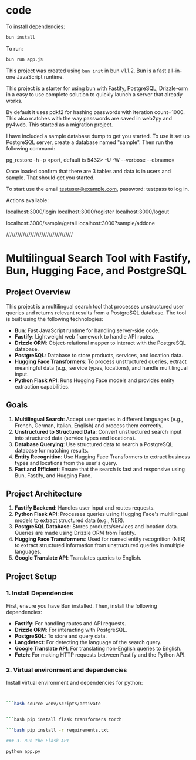 # code

To install dependencies:

```bash
bun install
```

To run:

```bash
bun run app.js
```

This project was created using `bun init` in bun v1.1.2. [Bun](https://bun.sh) is a fast all-in-one JavaScript runtime.

This project is a starter for using bun with Fastify, PostgreSQL, Drizzle-orm in a easy to use complete solution to quickly launch a server that already works.

By default it uses pdkf2 for hashing passwords with iteration count=1000. This also matches with the way passwords are saved in web2py and py4web. This started as a migration project.

I have included a sample database dump to get you started. To use it set up PostgreSQL server, create a database named "sample". Then run the following command:

pg_restore -h <hostname> -p <port, default is 5432> -U <userid> -W --verbose --dbname=<sample or whatever name you have used> <dumpfile>

Once loaded confirm that there are 3 tables and data is in users and sample. That should get you started.

To start use the email testuser@example.com, password: testpass to log in.

Actions available:

localhost:3000/login
localhost:3000/register
localhost:3000/logout

localhost:3000/sample/getall
localhost:3000?sample/addone

////////////////////////////////////

# Multilingual Search Tool with Fastify, Bun, Hugging Face, and PostgreSQL

## Project Overview

This project is a multilingual search tool that processes unstructured user queries and returns relevant results from a PostgreSQL database. The tool is built using the following technologies:

- **Bun**: Fast JavaScript runtime for handling server-side code.
- **Fastify**: Lightweight web framework to handle API routes.
- **Drizzle ORM**: Object-relational mapper to interact with the PostgreSQL database.
- **PostgreSQL**: Database to store products, services, and location data.
- **Hugging Face Transformers**: To process unstructured queries, extract meaningful data (e.g., service types, locations), and handle multilingual input.
- **Python Flask API**: Runs Hugging Face models and provides entity extraction capabilities.

## Goals

1. **Multilingual Search**: Accept user queries in different languages (e.g., French, German, Italian, English) and process them correctly.
2. **Unstructured to Structured Data**: Convert unstructured search input into structured data (service types and locations).
3. **Database Querying**: Use structured data to search a PostgreSQL database for matching results.
4. **Entity Recognition**: Use Hugging Face Transformers to extract business types and locations from the user's query.
5. **Fast and Efficient**: Ensure that the search is fast and responsive using Bun, Fastify, and Hugging Face.

## Project Architecture

1. **Fastify Backend**: Handles user input and routes requests.
2. **Python Flask API**: Processes queries using Hugging Face's multilingual models to extract structured data (e.g., NER).
3. **PostgreSQL Database**: Stores products/services and location data. Queries are made using Drizzle ORM from Fastify.
4. **Hugging Face Transformers**: Used for named entity recognition (NER) to extract structured information from unstructured queries in multiple languages.
5. **Google Translate API**: Translates queries to English.

## Project Setup

### 1. Install Dependencies

First, ensure you have Bun installed. Then, install the following dependencies:

- **Fastify**: For handling routes and API requests.
- **Drizzle ORM**: For interacting with PostgreSQL.
- **PostgreSQL**: To store and query data.
- **Langdetect**: For detecting the language of the search query.
- **Google Translate API**: For translating non-English queries to English.
- **Fetch**: For making HTTP requests between Fastify and the Python API.

### 2. Virtual environment and dependencies

Install virtual environment and dependencies for python:

````bash pip install virtualenv


```bash source venv/Scripts/activate


```bash pip install flask transformers torch

```bash pip install -r requirements.txt

### 3. Run the Flask API

python app.py
````

